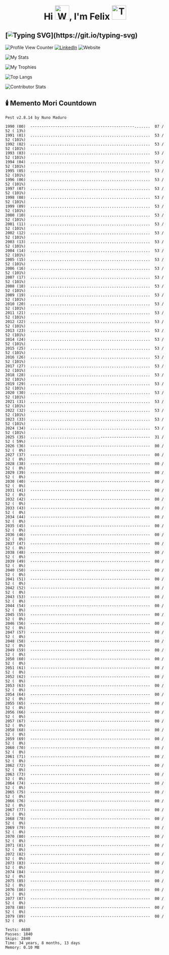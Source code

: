 <h1 align="center">Hi <img src="https://raw.githubusercontent.com/Tarikul-Islam-Anik/Animated-Fluent-Emojis/master/Emojis/Hand%20gestures/Waving%20Hand.png" alt="Waving Hand" width="45" height="45" />, I'm Felix <img src="https://raw.githubusercontent.com/Tarikul-Islam-Anik/Animated-Fluent-Emojis/master/Emojis/People%20with%20professions/Technologist%20Medium%20Skin%20Tone.png" alt="Technologist Medium Skin Tone" width="45" height="45" /></h1>

## [![Typing SVG](https://readme-typing-svg.demolab.com?font=Fira+Code&duration=3000&pause=300&repeat=false&center=true&vCenter=true&multiline=true&width=1000&height=150&lines=Software+Engineering+Manager+and;Tech+Leader+in+SaaS+Solutions;Building+Teams+that+Drive+Business+Impact.)](https://git.io/typing-svg)

![Profile View Counter](https://komarev.com/ghpvc/?username=guifelix)
[![Linkedln](https://img.shields.io/badge/LinkedIn-0077B5?style=flat-square&logo=linkedin&logoColor=white)](https://www.linkedin.com/in/guilhermefelixmaciel/)
![Website](https://img.shields.io/badge/My%20Website-1ca0f1?style=flat-square&link=https%3A%2F%2Fguilhermefelixmaciel.netlify.app%2F)



![My Stats](https://github-profile-trophy.vercel.app/?username=guifelix&theme=light)

![My Trophies](./assets/svg/achievements.svg)

![Top Langs](https://github-readme-stats.vercel.app/api/top-langs/?username=guifelix&layout=compact)

![Contributor Stats](https://github-contributor-stats.vercel.app/api?username=guifelix&hide=B&combine_all_yearly_contributions=true&hide_contributor_rank=false&limit=5)

## 🕯️ Memento Mori Countdown

<!-- MM_START -->
```
Pest v2.8.14 by Nuno Maduro

1990 (00)  ----------------------------------------------.......  07 / 52 ( 13%)
1991 (01)  .....................................................  53 / 52 (101%)
1992 (02)  .....................................................  53 / 52 (101%)
1993 (03)  .....................................................  53 / 52 (101%)
1994 (04)  .....................................................  53 / 52 (101%)
1995 (05)  .....................................................  53 / 52 (101%)
1996 (06)  .....................................................  53 / 52 (101%)
1997 (07)  .....................................................  53 / 52 (101%)
1998 (08)  .....................................................  53 / 52 (101%)
1999 (09)  .....................................................  53 / 52 (101%)
2000 (10)  .....................................................  53 / 52 (101%)
2001 (11)  .....................................................  53 / 52 (101%)
2002 (12)  .....................................................  53 / 52 (101%)
2003 (13)  .....................................................  53 / 52 (101%)
2004 (14)  .....................................................  53 / 52 (101%)
2005 (15)  .....................................................  53 / 52 (101%)
2006 (16)  .....................................................  53 / 52 (101%)
2007 (17)  .....................................................  53 / 52 (101%)
2008 (18)  .....................................................  53 / 52 (101%)
2009 (19)  .....................................................  53 / 52 (101%)
2010 (20)  .....................................................  53 / 52 (101%)
2011 (21)  .....................................................  53 / 52 (101%)
2012 (22)  .....................................................  53 / 52 (101%)
2013 (23)  .....................................................  53 / 52 (101%)
2014 (24)  .....................................................  53 / 52 (101%)
2015 (25)  .....................................................  53 / 52 (101%)
2016 (26)  .....................................................  53 / 52 (101%)
2017 (27)  .....................................................  53 / 52 (101%)
2018 (28)  .....................................................  53 / 52 (101%)
2019 (29)  .....................................................  53 / 52 (101%)
2020 (30)  .....................................................  53 / 52 (101%)
2021 (31)  .....................................................  53 / 52 (101%)
2022 (32)  .....................................................  53 / 52 (101%)
2023 (33)  .....................................................  53 / 52 (101%)
2024 (34)  .....................................................  53 / 52 (101%)
2025 (35)  ...............................----------------------  31 / 52 ( 59%)
2026 (36)  -----------------------------------------------------  00 / 52 (  0%)
2027 (37)  -----------------------------------------------------  00 / 52 (  0%)
2028 (38)  -----------------------------------------------------  00 / 52 (  0%)
2029 (39)  -----------------------------------------------------  00 / 52 (  0%)
2030 (40)  -----------------------------------------------------  00 / 52 (  0%)
2031 (41)  -----------------------------------------------------  00 / 52 (  0%)
2032 (42)  -----------------------------------------------------  00 / 52 (  0%)
2033 (43)  -----------------------------------------------------  00 / 52 (  0%)
2034 (44)  -----------------------------------------------------  00 / 52 (  0%)
2035 (45)  -----------------------------------------------------  00 / 52 (  0%)
2036 (46)  -----------------------------------------------------  00 / 52 (  0%)
2037 (47)  -----------------------------------------------------  00 / 52 (  0%)
2038 (48)  -----------------------------------------------------  00 / 52 (  0%)
2039 (49)  -----------------------------------------------------  00 / 52 (  0%)
2040 (50)  -----------------------------------------------------  00 / 52 (  0%)
2041 (51)  -----------------------------------------------------  00 / 52 (  0%)
2042 (52)  -----------------------------------------------------  00 / 52 (  0%)
2043 (53)  -----------------------------------------------------  00 / 52 (  0%)
2044 (54)  -----------------------------------------------------  00 / 52 (  0%)
2045 (55)  -----------------------------------------------------  00 / 52 (  0%)
2046 (56)  -----------------------------------------------------  00 / 52 (  0%)
2047 (57)  -----------------------------------------------------  00 / 52 (  0%)
2048 (58)  -----------------------------------------------------  00 / 52 (  0%)
2049 (59)  -----------------------------------------------------  00 / 52 (  0%)
2050 (60)  -----------------------------------------------------  00 / 52 (  0%)
2051 (61)  -----------------------------------------------------  00 / 52 (  0%)
2052 (62)  -----------------------------------------------------  00 / 52 (  0%)
2053 (63)  -----------------------------------------------------  00 / 52 (  0%)
2054 (64)  -----------------------------------------------------  00 / 52 (  0%)
2055 (65)  -----------------------------------------------------  00 / 52 (  0%)
2056 (66)  -----------------------------------------------------  00 / 52 (  0%)
2057 (67)  -----------------------------------------------------  00 / 52 (  0%)
2058 (68)  -----------------------------------------------------  00 / 52 (  0%)
2059 (69)  -----------------------------------------------------  00 / 52 (  0%)
2060 (70)  -----------------------------------------------------  00 / 52 (  0%)
2061 (71)  -----------------------------------------------------  00 / 52 (  0%)
2062 (72)  -----------------------------------------------------  00 / 52 (  0%)
2063 (73)  -----------------------------------------------------  00 / 52 (  0%)
2064 (74)  -----------------------------------------------------  00 / 52 (  0%)
2065 (75)  -----------------------------------------------------  00 / 52 (  0%)
2066 (76)  -----------------------------------------------------  00 / 52 (  0%)
2067 (77)  -----------------------------------------------------  00 / 52 (  0%)
2068 (78)  -----------------------------------------------------  00 / 52 (  0%)
2069 (79)  -----------------------------------------------------  00 / 52 (  0%)
2070 (80)  -----------------------------------------------------  00 / 52 (  0%)
2071 (81)  -----------------------------------------------------  00 / 52 (  0%)
2072 (82)  -----------------------------------------------------  00 / 52 (  0%)
2073 (83)  -----------------------------------------------------  00 / 52 (  0%)
2074 (84)  -----------------------------------------------------  00 / 52 (  0%)
2075 (85)  -----------------------------------------------------  00 / 52 (  0%)
2076 (86)  -----------------------------------------------------  00 / 52 (  0%)
2077 (87)  -----------------------------------------------------  00 / 52 (  0%)
2078 (88)  -----------------------------------------------------  00 / 52 (  0%)
2079 (89)  -----------------------------------------------------  00 / 52 (  0%)

Tests: 4680
Passes: 1840
Skips: 2840
Time: 34 years, 8 months, 13 days
Memory: 0.10 MB
```
<!-- MM_END -->
